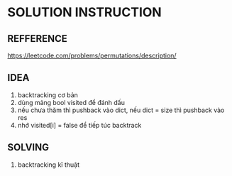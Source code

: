 # SOLUTION INSTRUCTION 

## REFFERENCE
https://leetcode.com/problems/permutations/description/

## IDEA 
1. backtracking cơ bản
2. dùng mảng bool visited để đánh dấu
3. nếu chưa thăm thì pushback vào dict, nếu dict = size thì pushback vào res
4. nhớ visited[i] = false để tiếp túc backtrack

## SOLVING 
1. backtracking kĩ thuật

 




